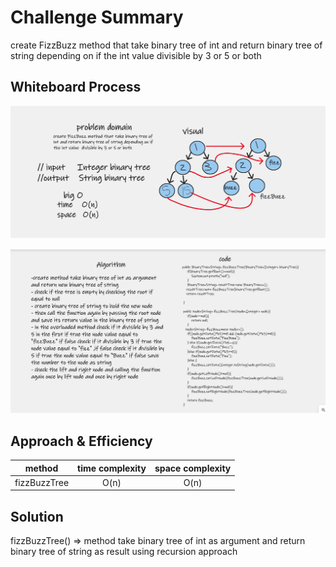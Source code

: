 # Challenge Summary
create FizzBuzz method that take binary tree of int and return binary tree of string depending on if the int value  divisible by 3 or 5 or both


## Whiteboard Process
![fizzbuzz](../img/fizzBuzz.png)

![fizzbuzz](../img/fizzBuzz1.png)


## Approach & Efficiency
|    method     | time complexity |  space complexity  |
|:-------------:|:---------------:|:------------------:|
| fizzBuzzTree  |      O(n)       |        O(n)        |


## Solution

fizzBuzzTree() => method take binary tree of int as argument and return binary tree of string as result using recursion approach 